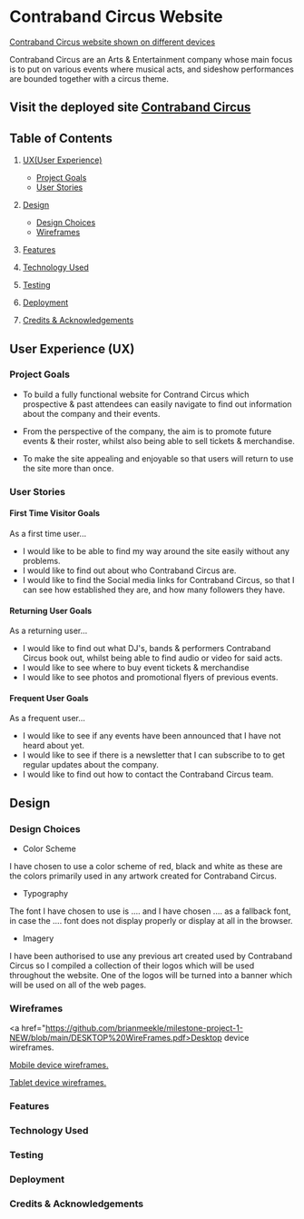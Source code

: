 # Contraband Circus Website

[Contraband Circus website shown on different devices]()

Contraband Circus are an Arts & Entertainment company whose main focus is to put on various events where musical acts, and sideshow performances are bounded together with a circus theme.

## Visit the deployed site [Contraband Circus]()

## Table of Contents

1. [UX(User Experience)](#user-x)
    * [Project Goals](#project-goals)
    * [User Stories](#user-stories)

2. [Design](#design)
    * [Design Choices](#designchoices)
    * [Wireframes](#wireframes)

3. [Features](#features)

4. [Technology Used](#tech-used)

5. [Testing](#testing)

6. [Deployment](#deployment)

7. [Credits & Acknowledgements](#credits)

<a id="user-x"></a>
## User Experience (UX)

<a id="projectgoals"></a>
### Project Goals

* To build a fully functional website for Contrand Circus which prospective & past attendees can easily navigate to find out information about the company and their events. 

* From the perspective of the company, the aim is to promote future events & their roster, whilst also being able to sell tickets & merchandise. 

* To make the site appealing and enjoyable so that users will return to use the site more than once.

<a id="user-stories"></a>
### User Stories

#### First Time Visitor Goals

As a first time user...

*  I would like to be able to find my way around the site easily without any problems.
*  I would like to find out about who Contraband Circus are.
*  I would like to find the Social media links for Contraband Circus, so that I can see how established they are, and how many followers they have.

#### Returning User Goals

As a returning user...

*  I would like to find out what DJ's, bands & performers Contraband Circus book out, whilst being able to find audio or video for said acts.
* I would like to see where to buy event tickets & merchandise
* I would like to see photos and promotional flyers of previous events.

#### Frequent User Goals

As a frequent user...

* I would like to see if any events have been announced that I have not heard about yet.
* I would like to see if there is a newsletter that I can subscribe to to get regular updates about the company. 
* I would like to find out how to contact the Contraband Circus team.

<a id="design"></a>
## Design

<a id="designchoices"></a>
### Design Choices

* Color Scheme

I have chosen to use a color scheme of red, black and white as these are the colors primarily used in any artwork created for Contraband Circus.

* Typography

The font I have chosen to use is .... and I have chosen .... as a fallback font, in case the .... font does not display properly or display at all in the browser.

* Imagery

I have been authorised to use any previous art created used by Contraband Circus so I compiled a collection of their logos which will be used throughout the website. One of the logos will be turned into a banner which will be used on all of the web pages.

<a id="wireframes"></a>
### Wireframes

<a href="https://github.com/brianmeekle/milestone-project-1-NEW/blob/main/DESKTOP%20WireFrames.pdf>Desktop device wireframes.</a>

<a href="https://github.com/brianmeekle/milestone-project-1-NEW/blob/main/MOBILE%20WireFrames.pdf">Mobile device wireframes.</a>

<a href="https://github.com/brianmeekle/milestone-project-1-NEW/blob/main/TABLET%20WireFrames.pdf">Tablet device wireframes.</a>

<a id="features"></a>
### Features

<a id="tech-used"></a>
### Technology Used

<a id="testing"></a>
### Testing

<a id="deployment"></a>
### Deployment

<a id="credits"></a>
### Credits & Acknowledgements 
